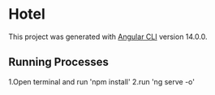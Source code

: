 # Hotel

This project was generated with [Angular CLI](https://github.com/angular/angular-cli) version 14.0.0.

## Running Processes
1.Open terminal and run 'npm install'
2.run 'ng serve -o'




